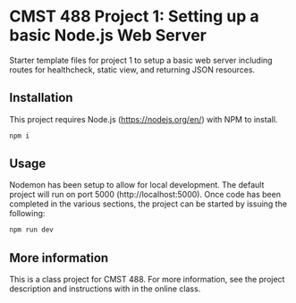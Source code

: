 # CMST 488 Project 1: Setting up a basic Node.js Web Server

Starter template files for project 1 to setup a basic web server including routes for healthcheck, static view, and returning JSON resources.

## Installation

This project requires Node.js (https://nodejs.org/en/) with NPM to install.

```bash
npm i
```

## Usage

Nodemon has been setup to allow for local development. The default project will run on port 5000 (http://localhost:5000). Once code has been completed in the various sections, the project can be started by issuing the following:

```bash
npm run dev
```

## More information

This is a class project for CMST 488. For more information, see the project description and instructions with in the online class.

